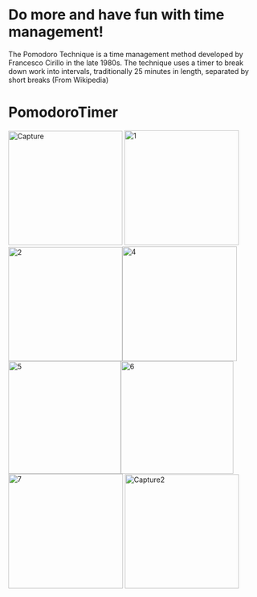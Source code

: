 # Do more and have fun with time management!
The Pomodoro Technique is a time management method developed by Francesco Cirillo in the late 1980s. The technique uses a timer to break down work into intervals, traditionally 25 minutes in length, separated by short breaks (From Wikipedia)


# PomodoroTimer
<img width="227" alt="Capture" src="https://user-images.githubusercontent.com/69189012/97344789-8839af00-1889-11eb-8de0-7762e25086ea.PNG"> <img width="228" alt="1" src="https://user-images.githubusercontent.com/69189012/97093732-ceef9500-164e-11eb-82f1-f9ae599f24d8.PNG"><img width="227" alt="2" src="https://user-images.githubusercontent.com/69189012/97093766-20981f80-164f-11eb-9769-a50a240d10c7.PNG"><img width="228" alt="4" src="https://user-images.githubusercontent.com/69189012/97093780-31489580-164f-11eb-9552-0970106305bc.PNG"><img width="224" alt="5" src="https://user-images.githubusercontent.com/69189012/97093787-3efe1b00-164f-11eb-8b97-5e567bf779a1.PNG"><img width="224" alt="6" src="https://user-images.githubusercontent.com/69189012/97093791-4b827380-164f-11eb-96a7-e092810e8c91.PNG"><img width="228" alt="7" src="https://user-images.githubusercontent.com/69189012/97093798-56d59f00-164f-11eb-847e-09564f5891dd.PNG">
<img width="227" alt="Capture2" src="https://user-images.githubusercontent.com/69189012/97344974-cafb8700-1889-11eb-8648-fc9c756a177e.PNG">

